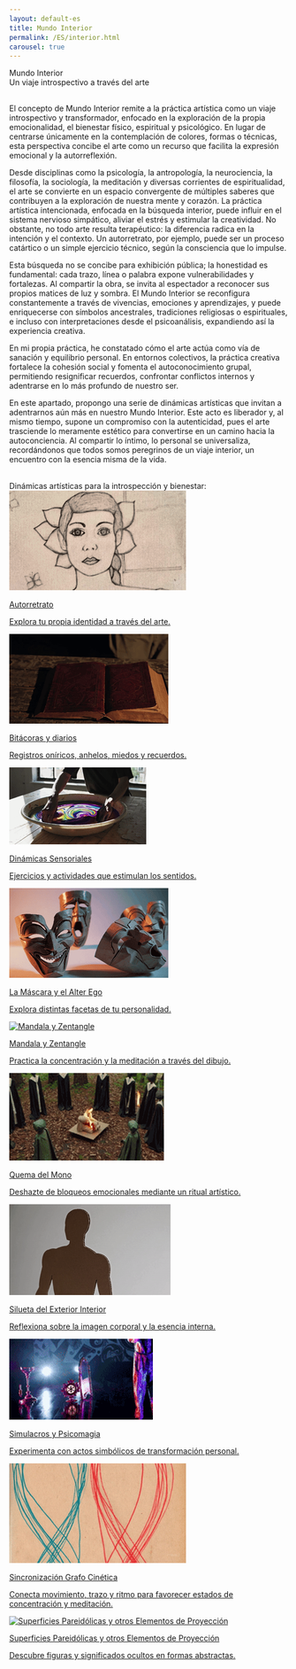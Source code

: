 ```yaml
---
layout: default-es
title: Mundo Interior
permalink: /ES/interior.html
carousel: true
---
```


<!-- Título principal -->
<div class="titulo">Mundo Interior</div>
<div class="subtitulo">Un viaje introspectivo a través del arte</div>

<!-- Párrafo 1 -->
<p class="parrafo" style="margin-top:6%;">
  El concepto de Mundo Interior remite a la práctica artística como un viaje introspectivo y transformador, enfocado en la exploración de la propia emocionalidad, el bienestar físico, espiritual y psicológico. En lugar de centrarse únicamente en la contemplación de colores, formas o técnicas, esta perspectiva concibe el arte como un recurso que facilita la expresión emocional y la autorreflexión.
</p>

<!-- Párrafo 2 -->
<p class="parrafo">
  Desde disciplinas como la psicología, la antropología, la neurociencia, la filosofía, la sociología, la meditación y diversas corrientes de espiritualidad, el arte se convierte en un espacio convergente de múltiples saberes que contribuyen a la exploración de nuestra mente y corazón. La práctica artística intencionada, enfocada en la búsqueda interior, puede influir en el sistema nervioso simpático, aliviar el estrés y estimular la creatividad. No obstante, no todo arte resulta terapéutico: la diferencia radica en la intención y el contexto. Un autorretrato, por ejemplo, puede ser un proceso catártico o un simple ejercicio técnico, según la consciencia que lo impulse.
</p>

<!-- Párrafo 3 -->
<p class="parrafo">
  Esta búsqueda no se concibe para exhibición pública; la honestidad es fundamental: cada trazo, línea o palabra expone vulnerabilidades y fortalezas. Al compartir la obra, se invita al espectador a reconocer sus propios matices de luz y sombra. El Mundo Interior se reconfigura constantemente a través de vivencias, emociones y aprendizajes, y puede enriquecerse con símbolos ancestrales, tradiciones religiosas o espirituales, e incluso con interpretaciones desde el psicoanálisis, expandiendo así la experiencia creativa.
</p>

<!-- Párrafo 4 -->
<p class="parrafo">
  En mi propia práctica, he constatado cómo el arte actúa como vía de sanación y equilibrio personal. En entornos colectivos, la práctica creativa fortalece la cohesión social y fomenta el autoconocimiento grupal, permitiendo resignificar recuerdos, confrontar conflictos internos y adentrarse en lo más profundo de nuestro ser.
</p>

<!-- Párrafo 5 -->
<p class="parrafo">
  En este apartado, propongo una serie de dinámicas artísticas que invitan a adentrarnos aún más en nuestro Mundo Interior. Este acto es liberador y, al mismo tiempo, supone un compromiso con la autenticidad, pues el arte trasciende lo meramente estético para convertirse en un camino hacia la autoconciencia. Al compartir lo íntimo, lo personal se universaliza, recordándonos que todos somos peregrinos de un viaje interior, un encuentro con la esencia misma de la vida.
</p>

<br>
<div class="subtitulo">Dinámicas artísticas para la introspección y bienestar:</div>
<div class="owl-carousel">
  <!-- AUTORRETRATO -->
  <div class="item">
    <a href="/ES/autorretrato.html" class="fancy-button">
      <div class="button-content">
        <img src="/assets/img/interior/boton-autorretrato.gif" alt="Autorretrato" loading="lazy">
        <p class="title">Autorretrato</p>
        <p class="subtitle">Explora tu propia identidad a través del arte.</p>
      </div>
    </a>
  </div>

  <!-- BITÁCORAS Y DIARIOS -->
  <div class="item">
    <a href="/ES/diarios-y-bitacoras.html" class="fancy-button">
      <div class="button-content">
        <img src="/assets/img/interior/boton-bitacoras.gif" alt="Bitácoras y diarios" loading="lazy">
        <p class="title">Bitácoras y diarios</p>
        <p class="subtitle">Registros oníricos, anhelos, miedos y recuerdos.</p>
      </div>
    </a>
  </div>

  <!-- DINÁMICAS SENSORIALES -->
  <div class="item">
    <a href="/ES/dinamicas-sensoriales.html" class="fancy-button">
      <div class="button-content">
        <img src="/assets/img/ES-inicio---mundo-interior.gif" alt="Dinámicas Sensoriales" loading="lazy">
        <p class="title">Dinámicas Sensoriales</p>
        <p class="subtitle">Ejercicios y actividades que estimulan los sentidos.</p>
      </div>
    </a>
  </div>

  <!-- La Máscara y el Alter Ego -->
  <div class="item">
    <a href="/ES/la-mascara-y-el-alter-ego.html" class="fancy-button">
      <div class="button-content">
        <img src="/assets/img/interior/boton-mascaras.gif" alt="La Máscara y el Alter Ego" loading="lazy">
        <p class="title">La Máscara y el Alter Ego</p>
        <p class="subtitle">Explora distintas facetas de tu personalidad.</p>
      </div>
    </a>
  </div>

  <!-- MANDALA Y ZENTANGLE -->
  <div class="item">
    <a href="/ES/mandala-y-zentangle.html" class="fancy-button">
      <div class="button-content">
        <img src="/assets/img/interior/boton-mandalas.gif" alt="Mandala y Zentangle" loading="lazy">
        <p class="title">Mandala y Zentangle</p>
        <p class="subtitle">Practica la concentración y la meditación a través del dibujo.</p>
      </div>
    </a>
  </div>

  <!-- QUEMA DEL MONO -->
  <div class="item">
    <a href="/ES/quema-del-mono.html" class="fancy-button">
      <div class="button-content">
        <img src="/assets/img/interior/boton-quema.gif" alt="Quema del Mono" loading="lazy">
        <p class="title">Quema del Mono</p>
        <p class="subtitle">Deshazte de bloqueos emocionales mediante un ritual artístico.</p>
      </div>
    </a>
  </div>

  <!-- SILUETA DEL EXTERIOR INTERIOR -->
  <div class="item">
    <a href="/ES/silueta-del-exterior-interior.html" class="fancy-button">
      <div class="button-content">
        <img src="/assets/img/interior/boton-afden.gif" alt="Silueta del Exterior Interior" loading="lazy">
        <p class="title">Silueta del Exterior Interior</p>
        <p class="subtitle">Reflexiona sobre la imagen corporal y la esencia interna.</p>
      </div>
    </a>
  </div>

  <!-- SIMULACROS Y PSICOMAGIA -->
  <div class="item">
    <a href="/ES/simulacros-y-psicomagia.html" class="fancy-button">
      <div class="button-content">
        <img src="/assets/img/interior/boton-psicomagia.gif" alt="Simulacros y Psicomagia" loading="lazy">
        <p class="title">Simulacros y Psicomagia</p>
        <p class="subtitle">Experimenta con actos simbólicos de transformación personal.</p>
      </div>
    </a>
  </div>

  <!-- SINCRONIZACIÓN GRAFO CINÉTICA -->
  <div class="item">
    <a href="/ES/sincronizacion-grafo-cinetica.html" class="fancy-button">
      <div class="button-content">
        <img src="/assets/img/interior/boton-grafocine.gif" alt="Sincronización Grafo Cinética" loading="lazy">
        <p class="title">Sincronización Grafo Cinética</p>
        <p class="subtitle">Conecta movimiento, trazo y ritmo para favorecer estados de concentración y meditación.</p>
      </div>
    </a>
  </div>

  <!-- SUPERFICIES PAREIDÓLICAS Y OTROS ELEMENTOS DE PROYECCIÓN -->
  <div class="item">
    <a href="/ES/superficies-pareidolicas.html" class="fancy-button">
      <div class="button-content">
        <img src="/assets/img/interior/boton-pareidolico.gif" alt="Superficies Pareidólicas y otros Elementos de Proyección" loading="lazy">
        <p class="title">Superficies Pareidólicas y otros Elementos de Proyección</p>
        <p class="subtitle">Descubre figuras y significados ocultos en formas abstractas.</p>
      </div>
    </a>
  </div>
</div>
